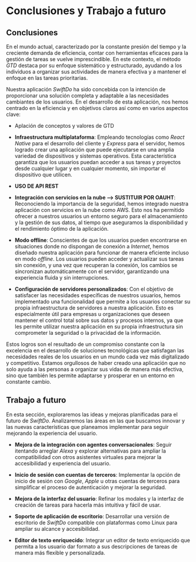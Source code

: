 # Conclusiones y Trabajo a futuro

## Conclusiones

En el mundo actual, caracterizado por la constante presión del tiempo y la creciente demanda de eficiencia, contar con herramientas eficaces para la gestión de tareas se vuelve imprescindible. En este contexto, el método *GTD* destaca por su enfoque sistemático y estructurado, ayudando a los individuos a organizar sus actividades de manera efectiva y a mantener el enfoque en las tareas prioritarias.

Nuestra aplicación *SwiftDo* ha sido concebida con la intención de proporcionar una solución completa y adaptable a las necesidades cambiantes de los usuarios. En el desarrollo de esta aplicación, nos hemos centrado en la eficiencia y en objetivos claros así como en varios aspectos clave:

- Aplación de conceptos y valores de GTD

- **Infraestructura multiplataforma**: Empleando tecnologías como *React Native* para el desarrollo del cliente y *Express* para el servidor, hemos logrado crear una aplicación que puede ejecutarse en una amplia variedad de dispositivos y sistemas operativos. Esta característica garantiza que los usuarios puedan acceder a sus tareas y proyectos desde cualquier lugar y en cualquier momento, sin importar el dispositivo que utilicen.

- **USO DE API REST**

- **Integración con servicios en la nube --> SUSTITUIR POR OAUHT**: Reconociendo la importancia de la seguridad, hemos integrado nuestra aplicación con servicios en la nube como AWS. Esto nos ha permitido ofrecer a nuestros usuarios un entorno seguro para el almacenamiento y la gestión de sus datos, al tiempo que aseguramos la disponibilidad y el rendimiento óptimo de la aplicación.

- **Modo offline**: Conscientes de que los usuarios pueden encontrarse en situaciones donde no dispongan de conexión a *Internet*, hemos diseñado nuestra aplicación para funcionar de manera eficiente incluso en modo *offline*. Los usuarios pueden acceder y actualizar sus tareas sin conexión, y una vez que recuperan la conexión, los cambios se sincronizan automáticamente con el servidor, garantizando una experiencia fluida y sin interrupciones.

- **Configuración de servidores personalizados**: Con el objetivo de satisfacer las necesidades específicas de nuestros usuarios, hemos implementado una funcionalidad que permite a los usuarios conectar su propia infraestructura de servidores a nuestra aplicación. Esto es especialmente útil para empresas u organizaciones que deseen mantener el control total sobre sus datos y procesos internos, ya que les permite utilizar nuestra aplicación en su propia infraestructura sin comprometer la seguridad o la privacidad de la información.

Estos logros son el resultado de un compromiso constante con la excelencia en el desarrollo de soluciones tecnológicas que satisfagan las necesidades reales de los usuarios en un mundo cada vez más digitalizado y competitivo. Estamos orgullosos de haber creado una aplicación que no solo ayuda a las personas a organizar sus vidas de manera más efectiva, sino que también les permite adaptarse y prosperar en un entorno en constante cambio.

## Trabajo a futuro

En esta sección, exploraremos las ideas y mejoras planificadas para el futuro de *SwiftDo*. Analizaremos las áreas en las que buscamos innovar y las nuevas características que planeamos implementar para seguir mejorando la experiencia del usuario.

- **Mejora de la integración con agentes conversacionales**: Seguir itentando arreglar *Alexa* y explorar alternativas para ampliar la compatibilidad con otros asistentes virtuales para mejorar la accesibilidad y experiencia del usuario.

- **Inicio de sesión con cuentas de terceros**: Implementar la opción de inicio de sesión con *Google*, *Apple* u otras cuentas de terceros para simplificar el proceso de autenticación y mejorar la seguridad.

- **Mejora de la interfaz del usuario**: Refinar los modales y la interfaz de creación de tareas para hacerla más intuitiva y fácil de usar.

- **Soporte de aplicación de escritorio**: Desarrollar una versión de escritorio de *SwiftDo* compatible con plataformas como Linux para ampliar su alcance y accesibilidad.

- **Editor de texto enriquecido**: Integrar un editor de texto enriquecido que permita a los usuario dar formato a sus descripciones de tareas de manera más flexible y personalizada.